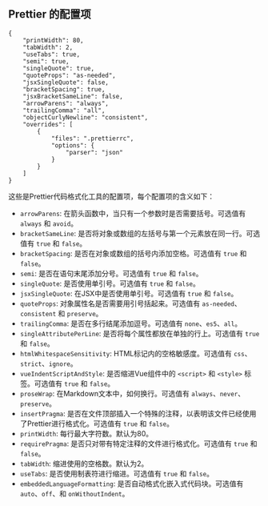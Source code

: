## Prettier 的配置项

```
{
	"printWidth": 80,
	"tabWidth": 2,
	"useTabs": true,
	"semi": true,
	"singleQuote": true,
	"quoteProps": "as-needed",
	"jsxSingleQuote": false,
	"bracketSpacing": true,
	"jsxBracketSameLine": false,
	"arrowParens": "always",
	"trailingComma": "all",
	"objectCurlyNewline": "consistent",
	"overrides": [
		{
			"files": ".prettierrc",
			"options": {
				"parser": "json"
			}
		}
	]
}
```

这些是Prettier代码格式化工具的配置项，每个配置项的含义如下：

- `arrowParens`: 在箭头函数中，当只有一个参数时是否需要括号。可选值有 `always` 和 `avoid`。
- `bracketSameLine`: 是否将对象或数组的左括号与第一个元素放在同一行。可选值有 `true` 和 `false`。
- `bracketSpacing`: 是否在对象或数组的括号内添加空格。可选值有 `true` 和 `false`。
- `semi`: 是否在语句末尾添加分号。可选值有 `true` 和 `false`。
- `singleQuote`: 是否使用单引号。可选值有 `true` 和 `false`。
- `jsxSingleQuote`: 在JSX中是否使用单引号。可选值有 `true` 和 `false`。
- `quoteProps`: 对象属性名是否需要用引号括起来。可选值有 `as-needed`、`consistent` 和 `preserve`。
- `trailingComma`: 是否在多行结尾添加逗号。可选值有 `none`、`es5`、`all`。
- `singleAttributePerLine`: 是否将每个属性都放在单独的行上。可选值有 `true` 和 `false`。
- `htmlWhitespaceSensitivity`: HTML标记内的空格敏感度。可选值有 `css`、`strict`、`ignore`。
- `vueIndentScriptAndStyle`: 是否缩进Vue组件中的 `<script>` 和 `<style>` 标签。可选值有 `true` 和 `false`。
- `proseWrap`: 在Markdown文本中，如何换行。可选值有 `always`、`never`、`preserve`。
- `insertPragma`: 是否在文件顶部插入一个特殊的注释，以表明该文件已经使用了Prettier进行格式化。可选值有 `true` 和 `false`。
- `printWidth`: 每行最大字符数。默认为80。
- `requirePragma`: 是否只对带有特定注释的文件进行格式化。可选值有 `true` 和 `false`。
- `tabWidth`: 缩进使用的空格数。默认为2。
- `useTabs`: 是否使用制表符进行缩进。可选值有 `true` 和 `false`。
- `embeddedLanguageFormatting`: 是否自动格式化嵌入式代码块。可选值有 `auto`、`off`、和 `onWithoutIndent`。
